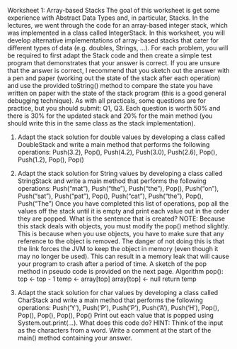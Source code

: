 Worksheet 1: Array-based Stacks
The goal of this worksheet is get some experience with Abstract Data Types and, in
particular, Stacks. In the lectures, we went through the code for an array-based
integer stack, which was implemented in a class called IntegerStack.
In this worksheet, you will develop alternative implementations of array-based stacks
that cater for different types of data (e.g. doubles, Strings, ...). For each problem, you
will be required to first adapt the Stack code and then create a simple test program
that demonstrates that your answer is correct.
If you are unsure that the answer is correct, I recommend that you sketch out the
answer with a pen and paper (working out the state of the stack after each operation)
and use the provided toString() method to compare the state you have written on
paper with the state of the stack program (this is a good general debugging technique).
As with all practicals, some questions are for practice, but you should submit: Q1, Q3.
Each question is worth 50% and there is 30% for the updated stack and 20% for the
main method (you should write this in the same class as the stack implementation).

1. Adapt the stack solution for double values by developing a class called
DoubleStack and write a main method that performs the following operations:
Push(3.2), Pop(), Push(4.2), Push(3.0), Push(2.6), Pop(), Push(1.2), Pop(),
Pop()

2. Adapt the stack solution for String values by developing a class called
StringStack and write a main method that performs the following operations:
Push(“mat”), Push(“the”), Push(“the”), Pop(), Push(“on”), Push(“sat”),
Push(“pat”), Pop(), Push(“cat”), Push(“the”), Pop(), Push(“The”)
Once you have completed this list of operations, pop all the values off the
stack until it is empty and print each value out in the order they are popped.
What is the sentence that is created?
NOTE: Because this stack deals with objects, you must modify the pop()
method slightly. This is because when you use objects, you have to make sure
that any reference to the object is removed. The danger of not doing this is that
the link forces the JVM to keep the object in memory (even though it may no
longer be used). This can result in a memory leak that will cause your program
to crash after a period of time.
A sketch of the pop method in pseudo code is provided on the next page.
Algorithm pop():
top ← top - 1
temp ← array[top]
array[top] ← null
return temp

3. Adapt the stack solution for char values by developing a class called
CharStack and write a main method that performs the following operations:
Push(‘Y’), Push(‘P’), Push(‘P’), Push(‘A’), Push(‘H’), Pop(), Pop(), Pop(),
Pop(), Pop()
Print out each value that is popped using System.out.print(...). What does this
code do? HINT: Think of the input as the characters from a word. Write a
comment at the start of the main() method containing your answer.
